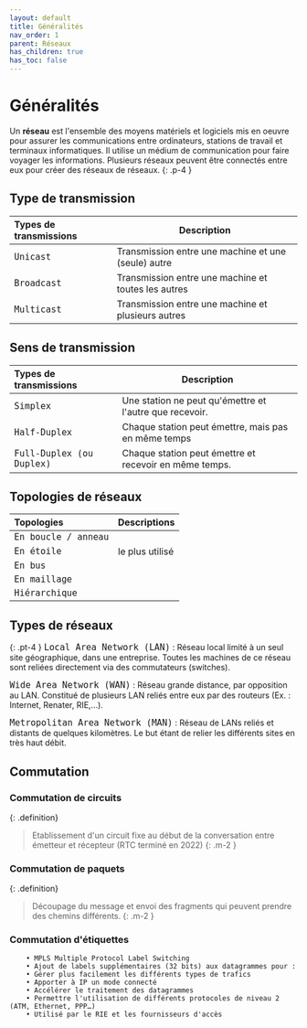 ```yaml
---
layout: default
title: Généralités
nav_order: 1
parent: Réseaux
has_children: true
has_toc: false
---
```


# Généralités

Un **réseau** est l'ensemble des moyens matériels et logiciels mis en oeuvre pour assurer les communications entre ordinateurs, stations de travail et terminaux informatiques. Il utilise un médium de communication pour faire voyager les informations. Plusieurs réseaux peuvent être connectés entre eux pour créer des réseaux de réseaux.
{: .p-4 }

## Type de transmission

| Types de transmissions                          | Description                                         |
| :---------------------------------------------- | --------------------------------------------------- |
| <span style='font-size:18px'>`Unicast`</span>   | Transmission entre une machine et une (seule) autre |
| <span style='font-size:18px'>`Broadcast`</span> | Transmission entre une machine et toutes les autres |
| <span style='font-size:18px'>`Multicast`</span> | Transmission entre une machine et plusieurs autres  |

## Sens de transmission

| Types de transmissions                                        | Description                                             |
| :------------------------------------------------------------ | ------------------------------------------------------- |
| <span style='font-size:18px'>`Simplex`</span>                 | Une station ne peut qu'émettre et l'autre que recevoir. |
| <span style='font-size:18px'>`Half-Duplex`</span>             | Chaque station peut émettre, mais pas en même temps     |
| <span style='font-size:18px'>`Full-Duplex (ou Duplex)`</span> | Chaque station peut émettre et recevoir en même temps.  |

## Topologies de réseaux

| Topologies                                               | Descriptions    |
| :------------------------------------------------------- | --------------- |
| <span style='font-size:18px'>`En boucle / anneau`</span> |                 |
| <span style='font-size:18px'>`En étoile`</span>          | le plus utilisé |
| <span style='font-size:18px'>`En bus`</span>             |                 |
| <span style='font-size:18px'>`En maillage`</span>        |                 |
| <span style='font-size:18px'>`Hiérarchique`</span>       |                 |

## Types de réseaux

{: .pt-4 }
<span style='font-size:18px'>`Local Area Network (LAN)`</span> :
Réseau local limité à un seul site géographique, dans une entreprise. Toutes les machines de ce réseau sont reliées directement via des commutateurs (switches).

<span style='font-size:18px'>`Wide Area Network (WAN)`</span> :
Réseau grande distance, par opposition au LAN. Constitué de plusieurs LAN reliés entre eux par des routeurs (Ex. : Internet, Renater, RIE,...).

<span style='font-size:18px'>`Metropolitan Area Network (MAN)`</span> :
Réseau de LANs reliés et distants de quelques kilomètres. Le but étant de relier les différents sites en très haut débit.

## Commutation

### Commutation de circuits

{: .definition}

> Etablissement d'un circuit fixe au début de la conversation entre émetteur et récepteur (RTC terminé en 2022)
> {: .m-2 }

### Commutation de paquets

{: .definition}

> Découpage du message et envoi des fragments qui peuvent prendre des chemins différents.
> {: .m-2 }

### Commutation d'étiquettes

```plaintext
    • MPLS Multiple Protocol Label Switching
    • Ajout de labels supplémentaires (32 bits) aux datagrammes pour :
    • Gérer plus facilement les différents types de trafics
    • Apporter à IP un mode connecté
    • Accélérer le traitement des datagrammes
    • Permettre l'utilisation de différents protocoles de niveau 2 (ATM, Ethernet, PPP…)
    • Utilisé par le RIE et les fournisseurs d'accès
```

